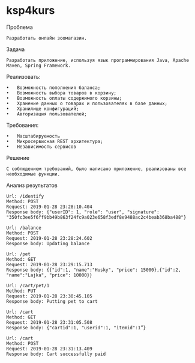 # ksp4kurs
Проблема

	Разработать онлайн зоомагазин.

Задача

	Разработать приложение, используя язык программирования Java, Apache Maven, Spring Framework.

Реализовать:

	•	Возможность пополнения баланса;
	•	Возможность выбора товаров в корзину;
	•	Возможность оплаты содержимого корзины;
	•	Хранение данных о товарах и пользователях в базе данных;
	•	Хранилище конфигураций;
	•	Авторизация пользователей;

Требования:

	•	Масштабируемость
	•	Микросервисная REST архитектура;
	•	Независимость сервисов

Решение

	С соблюдением требований, было написано приложение, реализованы все необходимые функции.

Анализ результатов

	Url: /identify
	Method: POST
	Request: 2019-01-28 23:28:10.404
	Response body: {"userID": 1, "role": "user", "signature": "350fc3ee5f6ff9bb49b863f24fc9a023e658f3edf8e9488ac2c4beab368ba488"}
	
	Url: /balance
	Method: POST
	Request: 2019-01-28 23:28:24.602
	Response body: Updating balance

	Url: /pet
	Method: GET
	Request: 2019-01-28 23:29:15.713
	Response body: {{"id":1, "name":"Husky", "price": 15000},{"id":2, "name":"Lajka", "price": 10000}}
	
	Url: /cart/pet/1
	Method: PUT
	Request: 2019-01-28 23:30:45.105
	Response body: Putting pet to cart
	
	Url: /cart
	Method: GET
	Request: 2019-01-28 23:31:05.508
	Response body: {"cartid":1, "userid":1, "itemid":1”}
	
	Url: /cart
	Method: POST
	Request: 2019-01-28 23:31:13.409
	Response body: Cart successfully paid

